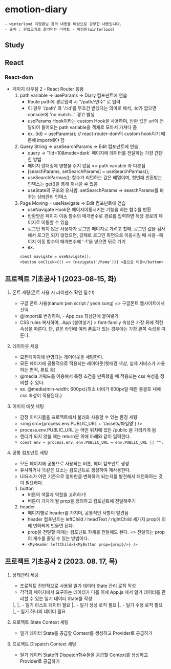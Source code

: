 # emotion-diary
    - winterlood 이정환님 강의 내용을 바탕으로 공부한 내용입니다.
    - 출처 : 한입크기로 잘라먹는 리액트 - 이정환(winterlood)
## Study

## React

### React-dom
- 페이지 라우팅 2 - React Router 응용
    1. path variable => useParams => Diary 컴포넌트에 연습
        - Route path에 경로입력 시 "/path/:변수" 로 입력 
        - 이 경우 '/path' 와 '/:id'를 무조건 받겠다는 의미로 해석, :id가 없으면 console에 'no match...' 경고 발생
        - useParams Hook이라는 custom Hook을 사용하며, 반환 값은 url에 전달되어 들어오는 path variable을 객체로 모아서 가져다 줌
        - ex. {id} = useParams(); // react-router-dom의 custom hook이기 때문에 import해야 함
    2. Query String => useSearchParams => Edit 컴포넌트에 연습
        - query -> '?id=10&mode=dark' 페이지에 데이터를 전달하는 가장 간단한 방법
        - 페이지 렌더링에 영향을 주지 않음 => path variable 과 다른점
        - [searchParams, setSearchParams] = useSearchParmas();
        - useSearchParmas(); 함수가 리턴하는 값은 배열이며, 첫번째 반환받는 인덱스는 get()을 통해 꺼내쓸 수 있음
        - useState의 구조와 유사함. setSearchParams => searchParams를 바꾸는 상태관리 인덱스
    3. Page Moving = useNavigate => Edit 컴포넌트에 연습
        - useNavigate Hook은 페이지이동시키는 기능을 하는 함수를 반환
        - 반환받은 페이지 이동 함수의 매개변수로 경로를 입력하면 해당 경로의 페이지로 이동할 수 있음
        - 로그인 되지 않은 사용자가 로그인 페이지로 가려고 할때, 로그인 값을 검사해서 로그인 되지 않았으면, 강제로 로그인 화면으로 이동시킬 때 사용
        -페이지 이동 함수의 매개변수에 '-1'을 넣으면 뒤로 가기
        - ex.
        ```
        const navigate = useNavigate();
        <button onClick={() => {navigate('/home')}} >홈으로 이동</button>
        ```
        
## 프로젝트 기초공사 1 (2023-08-15, 화)
1. 폰트 세팅(폰트 사용 시 라이센스 확인 필수!)
    - 구글 폰트 사용(nanum pen script / yeon sung) => 구글폰트 웹사이트에서 선택
    - @import로 변경하여, <style>내용만 복사</style> - App.css 최상단에 붙여넣기
    - CSS rules 복사하여, .App {붙여넣기} > font-family 속성은 가장 뒤에 적힌 속성을 따른다. 단, 같은 라인에 여러 폰트가 있는 경우에는 가장 왼쪽 속성을 따른다.

2. 레이아웃 세팅
    - 모든페이지에 반영되는 레이아웃을 세팅한다.
    - 모든 페이지에 공통적으로 적용되는 레이아웃(뒷배경 색상, 실제 서비스가 사용하는 면적, 폰트 등)
    - @media 키워드를 이용해서 특정 조건을 만족했을 때 적용되는 css 속성을 정의할 수 있다.
    - ex. @media(min-width: 600px){최소 너비가 600px일 때만 중괄호 내에 css 속성이 적용된다.}

3. 이미지 에셋 세팅
    - 감정 이미지들을 프로젝트에서 불러와 사용할 수 있는 환경 세팅
    - <img src={process.env.PUBLIC_URL + '/assets/파일명'} />
    - process.env.PUBLIC_URL 는 어떤 위치에 있든 /public 을 가리키게 됨
    - 렌더가 되지 않을 때는 return문 위에 아래와 같이 입력한다.
    - ```const env = process.env;``` ```env.PUBLIC_URL = env.PUBLIC_URL || "";```
    
4. 공통 컴포넌트 세팅
    - 모든 페이지에 공통으로 사용되는 버튼, 헤더 컴포넌트 생성
    - 유사하거나 똑같은 요소는 컴포넌트로 생성하여 재사용한다.
    - UI요소가 어떤 기준으로 얼마만큼 변화하게 되는지를 발견해서 패턴화하는 것이 필요하다.
    1. button
        - 버튼의 색깔과 역할을 고려하기!
        - 버튼이 가지게 될 prop을 정의하고 컴포넌트에 전달해주기
    2. header
        - 페이지별로 header를 가지며, 공통적인 사항이 발견됨
        - header 컴포넌트는 leftChild / headText / rightChild 세가지 prop에 의해 변화되게 만들면 된다.
        - prop을 전달할 때에는 컴포넌트 자체를 전달해도 된다. => 전달되는 prop의 개수를 줄일 수 있는 방법이다.
        - ```<MyHeader leftChild={<MyButton prop={prop}/>} />```

## 프로젝트 기초공사 2 (2023. 08. 17, 목)
1. 상태관리 세팅
    - 프로젝트 전반적으로 사용될 일기 데이터 State 관리 로직 작성
    - 각각의 페이지에서 요구하는 데이터가 다름 이에 App.js 에서 일기 데이터를 관리할 수 있는 일기 데이터 State를 작성
    <App/>
    |_<ReactRouter/>
        |_<Home/> - 일기 리스트 데이터 필요
        |_<New/> - 일기 생성 로직 필요
        |_<Edit/> - 일기 수정 로직 필요
        |_<Dairy/> - 일기 하나의 데이터 필요

2. 프로젝트 State Context 세팅
    - 일기 데이터 State를 공급할 Context를 생성하고 Provider로 공급하기

3. 프로젝트 Dispatch Context 세팅
    - 일기 데이터 State의 Dispatch함수들을 공급할 Context를 생성하고 Provider로 공급하기

